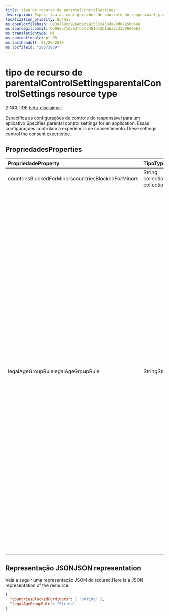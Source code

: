 ```yaml
---
title: tipo de recurso de parentalControlSettings
description: Especifica as configurações de controle do responsável para um aplicativo. Essas configurações controlam a experiência de consentimento.
localization_priority: Normal
ms.openlocfilehash: 8a3a768cc9264b6d1a25532455da20d87a5bc4e8
ms.sourcegitcommit: 66066b71d353fd7c2481d43b1dba2c33390eee61
ms.translationtype: MT
ms.contentlocale: pt-BR
ms.lasthandoff: 01/26/2019
ms.locfileid: "29573869"
---
```

# <a name="parentalcontrolsettings-resource-type"></a><span data-ttu-id="4cd38-104">tipo de recurso de parentalControlSettings</span><span class="sxs-lookup"><span data-stu-id="4cd38-104">parentalControlSettings resource type</span></span>

[!INCLUDE [beta-disclaimer](../../includes/beta-disclaimer.md)]

<span data-ttu-id="4cd38-105">Especifica as configurações de controle do responsável para um aplicativo.</span><span class="sxs-lookup"><span data-stu-id="4cd38-105">Specifies parental control settings for an application.</span></span> <span data-ttu-id="4cd38-106">Essas configurações controlam a experiência de consentimento.</span><span class="sxs-lookup"><span data-stu-id="4cd38-106">These settings control the consent experience.</span></span>

## <a name="properties"></a><span data-ttu-id="4cd38-107">Propriedades</span><span class="sxs-lookup"><span data-stu-id="4cd38-107">Properties</span></span>

| <span data-ttu-id="4cd38-108">Propriedade</span><span class="sxs-lookup"><span data-stu-id="4cd38-108">Property</span></span> | <span data-ttu-id="4cd38-109">Tipo</span><span class="sxs-lookup"><span data-stu-id="4cd38-109">Type</span></span> | <span data-ttu-id="4cd38-110">Descrição</span><span class="sxs-lookup"><span data-stu-id="4cd38-110">Description</span></span> |
:---------------|:--------|:----------|
|<span data-ttu-id="4cd38-111">countriesBlockedForMinors</span><span class="sxs-lookup"><span data-stu-id="4cd38-111">countriesBlockedForMinors</span></span>|<span data-ttu-id="4cd38-112">String collection</span><span class="sxs-lookup"><span data-stu-id="4cd38-112">String collection</span></span>| <span data-ttu-id="4cd38-113">Especifica os [códigos de país ISO de duas letras](https://www.iso.org/iso-3166-country-codes.html).</span><span class="sxs-lookup"><span data-stu-id="4cd38-113">Specifies the [two-letter ISO country codes](https://www.iso.org/iso-3166-country-codes.html).</span></span> <span data-ttu-id="4cd38-114">Acesso ao aplicativo será bloqueado para menores dos países especificados na lista.</span><span class="sxs-lookup"><span data-stu-id="4cd38-114">Access to the application will be blocked for minors from the countries specified in this list.</span></span>|
|<span data-ttu-id="4cd38-115">legalAgeGroupRule</span><span class="sxs-lookup"><span data-stu-id="4cd38-115">legalAgeGroupRule</span></span>| <span data-ttu-id="4cd38-116">String</span><span class="sxs-lookup"><span data-stu-id="4cd38-116">String</span></span> | <span data-ttu-id="4cd38-117">Especifica a regra de grupo de idade legais que se aplica a usuários do aplicativo.</span><span class="sxs-lookup"><span data-stu-id="4cd38-117">Specifies the legal age group rule that applies to users of the app.</span></span> <span data-ttu-id="4cd38-118">Pode ser definido como um dos seguintes valores:</span><span class="sxs-lookup"><span data-stu-id="4cd38-118">Can be set to one of the following values:</span></span> <table><tr><th><span data-ttu-id="4cd38-119">Valor</span><span class="sxs-lookup"><span data-stu-id="4cd38-119">Value</span></span></th><th><span data-ttu-id="4cd38-120">Descrição</span><span class="sxs-lookup"><span data-stu-id="4cd38-120">Description</span></span></th></tr><tr><td><span data-ttu-id="4cd38-121">Permitir</span><span class="sxs-lookup"><span data-stu-id="4cd38-121">Allow</span></span></td><td><span data-ttu-id="4cd38-122">Padrão.</span><span class="sxs-lookup"><span data-stu-id="4cd38-122">Default.</span></span> <span data-ttu-id="4cd38-123">Impõe o mínimo legal.</span><span class="sxs-lookup"><span data-stu-id="4cd38-123">Enforces the legal minimum.</span></span> <span data-ttu-id="4cd38-124">Isso significa que o consentimento dos pais é necessário para menores na União Europeia e Coreia.</span><span class="sxs-lookup"><span data-stu-id="4cd38-124">This means parental consent is required for minors in the European Union and Korea.</span></span></td></tr><tr><td><span data-ttu-id="4cd38-125">RequireConsentForPrivacyServices</span><span class="sxs-lookup"><span data-stu-id="4cd38-125">RequireConsentForPrivacyServices</span></span></td><td><span data-ttu-id="4cd38-126">Impõe o usuário para especificar a data de nascimento esteja em conformidade com as regras de COPPA.</span><span class="sxs-lookup"><span data-stu-id="4cd38-126">Enforces the user to specify date of birth to comply with COPPA rules.</span></span> </td></tr><tr><td><span data-ttu-id="4cd38-127">RequireConsentForMinors</span><span class="sxs-lookup"><span data-stu-id="4cd38-127">RequireConsentForMinors</span></span></td><td><span data-ttu-id="4cd38-128">Requer o consentimento dos pais para anos abaixo 18, independentemente das regras de país secundárias.</span><span class="sxs-lookup"><span data-stu-id="4cd38-128">Requires parental consent for ages below 18, regardless of country minor rules.</span></span></td></tr><tr><td><span data-ttu-id="4cd38-129">RequireConsentForKids</span><span class="sxs-lookup"><span data-stu-id="4cd38-129">RequireConsentForKids</span></span></td><td><span data-ttu-id="4cd38-130">Requer o consentimento dos pais para anos abaixo 14, independentemente das regras de país secundárias.</span><span class="sxs-lookup"><span data-stu-id="4cd38-130">Requires parental consent for ages below 14, regardless of country minor rules.</span></span></td></tr><tr><td><span data-ttu-id="4cd38-131">BlockMinors</span><span class="sxs-lookup"><span data-stu-id="4cd38-131">BlockMinors</span></span></td><td><span data-ttu-id="4cd38-132">Menores de blocos de usar o aplicativo.</span><span class="sxs-lookup"><span data-stu-id="4cd38-132">Blocks minors from using the app.</span></span></td></tr></table> |

## <a name="json-representation"></a><span data-ttu-id="4cd38-133">Representação JSON</span><span class="sxs-lookup"><span data-stu-id="4cd38-133">JSON representation</span></span>
<span data-ttu-id="4cd38-134">Veja a seguir uma representação JSON do recurso.</span><span class="sxs-lookup"><span data-stu-id="4cd38-134">Here is a JSON representation of the resource.</span></span>
<!-- 
{
    "blockType": "resource",
    "@odata.type":"microsoft.graph.parentalControlSettings"
}
-->
```json
{
  "countriesBlockedForMinors": [ "String" ],
  "legalAgeGroupRule": "String"
}

```
<!--
{
  "type": "#page.annotation",
  "suppressions": [
    "Error: /api-reference/beta/resources/parentalcontrolsettings.md:\r\n      Exception processing links.\r\n    System.ArgumentException: Link Definition was null. Link text: !INCLUDE [beta-disclaimer](../../includes/beta-disclaimer.md)\r\n      at ApiDoctor.Validation.DocFile.get_LinkDestinations()\r\n      at ApiDoctor.Validation.DocSet.ValidateLinks(Boolean includeWarnings, String[] relativePathForFiles, IssueLogger issues, Boolean requireFilenameCaseMatch, Boolean printOrphanedFiles)"
  ]
}
-->
